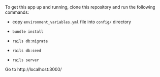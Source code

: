 To get this app up and running, clone this repository and run the following commands:

* copy `environment_variables.yml` file into `config/` directory

* `bundle install`

* `rails db:migrate`

* `rails db:seed`

* `rails server`


Go to http://localhost:3000/
